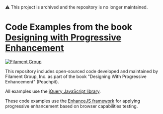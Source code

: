 :warning: This project is archived and the repository is no longer maintained.

# Code Examples from the book [Designing with Progressive Enhancement](http://filamentgroup.com/dwpe)

[![Filament Group](http://filamentgroup.com/images/fg-logo-positive-sm-crop.png) ](http://www.filamentgroup.com/)

This repository includes open-sourced code developed and maintained by Filament Group, Inc. as part of the book "Designing With Progressive Enhancement" (Peachpit).

All examples use the [jQuery JavaScript library](http://jquery.com).

These code examples use the [EnhanceJS framework](https://github.com/filamentgroup/EnhanceJS) for applying progressive enhancement based on browser capabilities testing.
